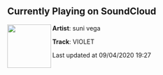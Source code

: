 ## Currently Playing on SoundCloud

[<img align="left" width="100" src="https://i1.sndcdn.com/artworks-HB3uU4xuwzISRhvS-vdP78w-t50x50.jpg">](https://soundcloud.com/sunivega/violet)

**Artist**: suni vega 

**Track**: VIOLET

Last updated at 09/04/2020 19:27
